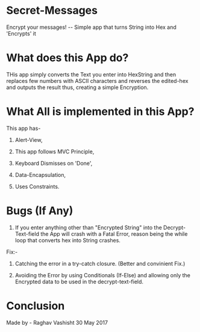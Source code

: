 # Secret-Messages
Encrypt your messages! -- Simple app that turns String into Hex and 'Encrypts' it

# What does this App do?
THis app simply converts the Text you enter into HexString and then replaces few numbers with ASCII characters and reverses the edited-hex and outputs the result
thus, creating a simple Encryption.

# What All is implemented in this App?
This app has- 

1) Alert-View, 

2) This app follows MVC Principle, 

3) Keyboard Dismisses on 'Done', 

4) Data-Encapsulation, 

5) Uses Constraints.

# Bugs (If Any)
1) If you enter anything other than "Encrypted String" into the Decrypt-Text-field the App will crash with a Fatal Error, reason being the while loop that converts hex into String crashes.

Fix:- 

1) Catching the error in a try-catch closure. (Better and convinient Fix.)

2) Avoiding the Error by using Conditionals (If-Else) and allowing only the Encrypted data to be used in the decrypt-text-field.

# Conclusion
Made by - Raghav Vashisht
30 May 2017
